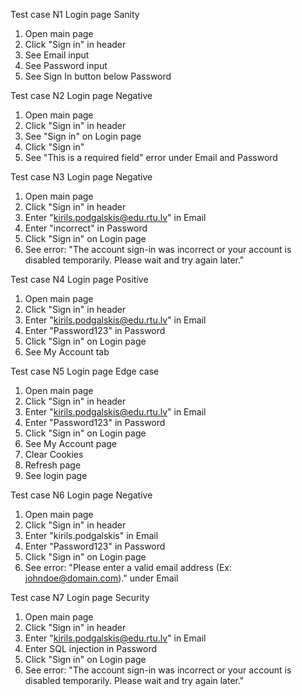 Test case N1 Login page Sanity
1. Open main page
2. Click "Sign in" in header
3. See Email input
4. See Password input
5. See Sign In button below Password

Test case N2 Login page Negative
1. Open main page
2. Click "Sign in" in header
3. See "Sign in" on Login page
4. Click "Sign in"
5. See "This is a required field" error under Email and Password

Test case N3 Login page Negative
1. Open main page
2. Click "Sign in" in header
3. Enter "kirils.podgalskis@edu.rtu.lv" in Email
4. Enter "incorrect" in Password
5. Click "Sign in" on Login page
6. See error: "The account sign-in was incorrect or your account is disabled temporarily. Please wait and try again later."

Test case N4 Login page Positive
1. Open main page
2. Click "Sign in" in header
3. Enter "kirils.podgalskis@edu.rtu.lv" in Email
4. Enter "Password123" in Password
5. Click "Sign in" on Login page
6. See My Account tab

Test case N5 Login page Edge case
1. Open main page
2. Click "Sign in" in header
3. Enter "kirils.podgalskis@edu.rtu.lv" in Email
4. Enter "Password123" in Password
5. Click "Sign in" on Login page
6. See My Account page
7. Clear Cookies
8. Refresh page
9. See login page

Test case N6 Login page Negative
1. Open main page
2. Click "Sign in" in header
3. Enter "kirils.podgalskis" in Email
4. Enter "Password123" in Password
5. Click "Sign in" on Login page
6. See error: "Please enter a valid email address (Ex: johndoe@domain.com)." under Email

Test case N7 Login page Security
1. Open main page
2. Click "Sign in" in header
3. Enter "kirils.podgalskis@edu.rtu.lv" in Email
4. Enter SQL injection in Password
5. Click "Sign in" on Login page
6. See error: "The account sign-in was incorrect or your account is disabled temporarily. Please wait and try again later."